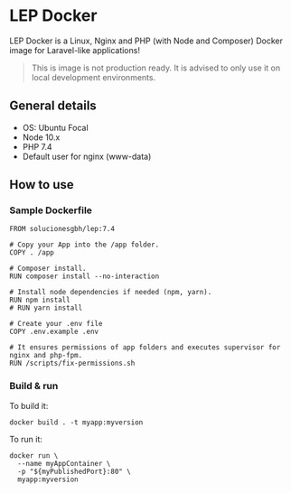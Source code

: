# LEP Docker

LEP Docker is a Linux, Nginx and PHP (with Node and Composer) Docker image for Laravel-like applications!

> This is image is not production ready. It is advised to only use it on local development environments.

## General details

- OS: Ubuntu Focal
- Node 10.x
- PHP 7.4
- Default user for nginx (www-data)

## How to use

### Sample Dockerfile

```docker
FROM solucionesgbh/lep:7.4

# Copy your App into the /app folder.
COPY . /app

# Composer install.
RUN composer install --no-interaction

# Install node dependencies if needed (npm, yarn).
RUN npm install
# RUN yarn install

# Create your .env file
COPY .env.example .env

# It ensures permissions of app folders and executes supervisor for nginx and php-fpm.
RUN /scripts/fix-permissions.sh
```

### Build & run

To build it:

```shell
docker build . -t myapp:myversion
```

To run it:

```shell
docker run \
  --name myAppContainer \
  -p "${myPublishedPort}:80" \
  myapp:myversion
```
